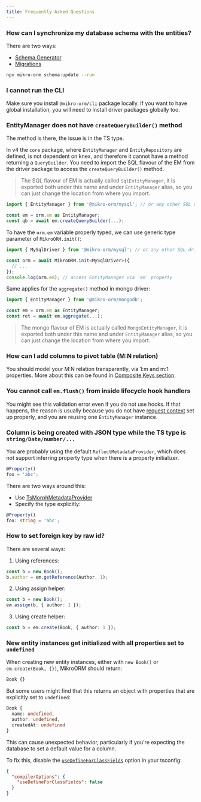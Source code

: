 ```yaml
---
title: Frequently Asked Questions
---
```


### How can I synchronize my database schema with the entities?

There are two ways:

- [Schema Generator](./schema-generator.md)
- [Migrations](./migrations.md)

```sh
npx mikro-orm schema:update --run
```

### I cannot run the CLI

Make sure you install `@mikro-orm/cli` package locally. If you want to have global installation, you will need to install driver packages globally too.

### EntityManager does not have `createQueryBuilder()` method

The method is there, the issue is in the TS type.

In v4 the `core` package, where `EntityManager` and `EntityRepository` are defined, is not dependent on knex, and therefore it cannot have a method returning a `QueryBuilder`. You need to import the SQL flavour of the EM from the driver package to access the `createQueryBuilder()` method.

> The SQL flavour of EM is actually called `SqlEntityManager`, it is exported both under this name and under `EntityManager` alias, so you can just change the location from where you import.

```ts
import { EntityManager } from '@mikro-orm/mysql'; // or any other SQL driver package

const em = orm.em as EntityManager;
const qb = await em.createQueryBuilder(...);
```

To have the `orm.em` variable properly typed, we can use generic type parameter of `MikroORM.init()`:

```ts
import { MySqlDriver } from '@mikro-orm/mysql'; // or any other SQL driver package

const orm = await MikroORM.init<MySqlDriver>({
  // ...
});
console.log(orm.em); // access EntityManager via `em` property
```

Same applies for the `aggregate()` method in mongo driver:

```ts
import { EntityManager } from '@mikro-orm/mongodb';

const em = orm.em as EntityManager;
const ret = await em.aggregate(...);
```

> The mongo flavour of EM is actually called `MongoEntityManager`, it is exported both under this name and under `EntityManager` alias, so you can just change the location from where you import.

### How can I add columns to pivot table (M:N relation)

You should model your M:N relation transparently, via 1:m and m:1 properties. More about this can be found in [Composite Keys section](./composite-keys.md#use-case-3-join-table-with-metadata).

### You cannot call `em.flush()` from inside lifecycle hook handlers

You might see this validation error even if you do not use hooks. If that happens, the reason is usually because you do not have [request context](identity-map.md) set up properly, and you are reusing one `EntityManager` instance.

### Column is being created with JSON type while the TS type is `string/Date/number/...`

You are probably using the default `ReflectMetadataProvider`, which does not support inferring property type when there is a property initializer.

```ts
@Property()
foo = 'abc';
```

There are two ways around this:

- Use [TsMorphMetadataProvider](./metadata-providers.md#tsmorphmetadataprovider)
- Specify the type explicitly:

```ts
@Property()
foo: string = 'abc';
```

### How to set foreign key by raw id?

There are several ways:

1. Using references:

```ts
const b = new Book();
b.author = em.getReference(Author, 1);
```

2. Using assign helper:

```ts
const b = new Book();
em.assign(b, { author: 1 });
```

3. Using create helper:

```ts
const b = em.create(Book, { author: 1 });
```

### New entity instances get initialized with all properties set to `undefined`

When creating new entity instances, either with `new Book()` or `em.create(Book, {})`, MikroORM should return:

```ts
Book {}
```

But some users might find that this returns an object with properties that are explicitly set to `undefined`:

```ts
Book {
  name: undefined,
  author: undefined,
  createdAt: undefined
}
```

This can cause unexpected behavior, particularly if you're expecting the database to set a default value for a column.

To fix this, disable the [`useDefineForClassFields`](https://www.typescriptlang.org/docs/handbook/release-notes/typescript-3-7.html#the-usedefineforclassfields-flag-and-the-declare-property-modifier) option in your tsconfig:

```json
{
  "compilerOptions": {
    "useDefineForClassFields": false
  }
}
```
